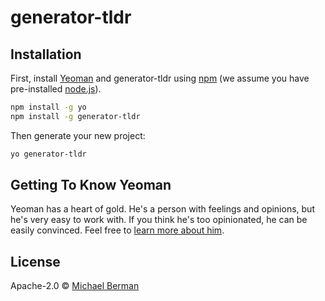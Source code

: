 # generator-tldr

## Installation

First, install [Yeoman](http://yeoman.io) and generator-tldr using [npm](https://www.npmjs.com/) (we assume you have pre-installed [node.js](https://nodejs.org/)).

```bash
npm install -g yo
npm install -g generator-tldr
```

Then generate your new project:

```bash
yo generator-tldr
```

## Getting To Know Yeoman

Yeoman has a heart of gold. He&#39;s a person with feelings and opinions, but he&#39;s very easy to work with. If you think he&#39;s too opinionated, he can be easily convinced. Feel free to [learn more about him](http://yeoman.io/).

## License

Apache-2.0 © [Michael Berman](http://scripti.st)
